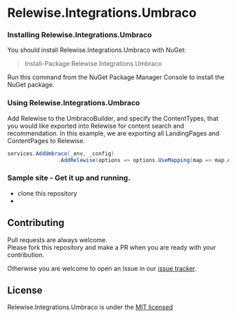 # Relewise.Integrations.Umbraco

### Installing Relewise.Integrations.Umbraco

You should install Relewise.Integrations.Umbraco with NuGet:

> Install-Package Relewise.Integrations.Umbraco

Run this command from the NuGet Package Manager Console to install the NuGet package.

### Using Relewise.Integrations.Umbraco

Add Relewise to the UmbracoBuilder, and specify the ContentTypes, that you would like exported into Relewise for content search and recommendation.
In this example, we are exporting all LandingPages and ContentPages to Relewise.
```csharp
services.AddUmbraco(_env, _config)
                .AddRelewise(options => options.UseMapping(map => map.AutoMapping("LandingPage", "ContentPage")))
```

### Sample site - Get it up and running.

- clone this repository
- 


## Contributing

Pull requests are always welcome.  
Please fork this repository and make a PR when you are ready with your contribution.  

Otherwise you are welcome to open an Issue in our [issue tracker](https://github.com/Relewise/relewise-integrations-umbraco/issues).

## License

Relewise.Integrations.Umbraco is under the [MIT licensed](./LICENSE)
